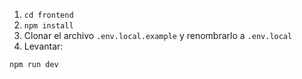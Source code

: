 1. ```cd frontend```
2. ```npm install```
3. Clonar el archivo ```.env.local.example``` y renombrarlo a ```.env.local```
4. Levantar:
```
npm run dev